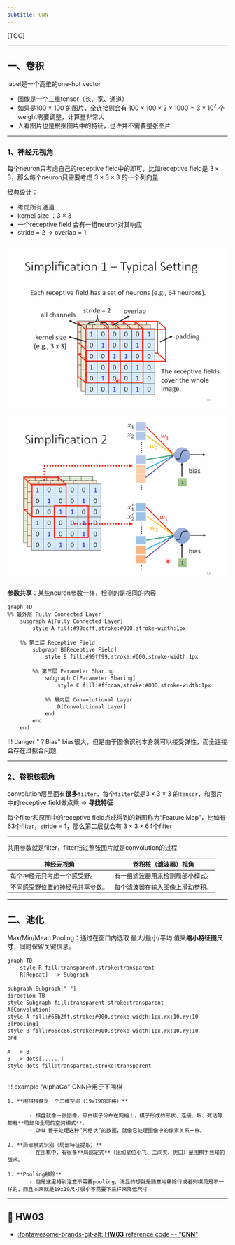 ```yaml
---
subtitle: CNN
---
```


[TOC]

---

## 一、卷积

label是一个高维的one-hot vector

- 图像是一个三维tensor（长、宽、通道）
- 如果是100 × 100 的图片，全连接则会有 $100 × 100 × 3 × 1000 = 3\times10^7$ 个weight需要调整，计算量非常大
- 人看图片也是根据图片中的特征，也许并不需要整张图片

---

### 1、神经元视角

每个neuron只考虑自己的receptive field中的即可，比如receptive field是 $3\times3$，那么每个neuron只需要考虑 $3\times3\times3$ 的一个列向量

经典设计：

- 考虑所有通道
- kernel size ：$3\times3$
- 一个receptive field 会有一组neuron对其响应
- stride = 2 → overlap = 1

![receptive-field.png](../assets/images/DL/receptive-field.png)

![param-share.png](../assets/images/DL/param-share.png)

__参数共享__：某些neuron参数一样，检测的是相同的内容

```mermaid
graph TD
%% 最外层 Fully Connected Layer
    subgraph A[Fully Connected Layer]
        style A fill:#99ccff,stroke:#000,stroke-width:1px

    %% 第二层 Receptive Field
        subgraph B[Receptive Field]
            style B fill:#99ff99,stroke:#000,stroke-width:1px

        %% 第三层 Parameter Sharing
            subgraph C[Parameter Sharing]
                style C fill:#ffccaa,stroke:#000,stroke-width:1px

            %% 最内层 Convolutional Layer
                D[Convolutional Layer]
            end
        end
    end

```
!!! danger "？Bias"
    bias很大，但是由于图像识别本身就可以接受弹性，而全连接会存在过拟合问题

---

### 2、卷积核视角

convolution层里面有**很多**`filter`，每个`filter`就是$3\times3\times3$ 的`tensor`，和图片中的receptive field做点乘 → **寻找特征**

每个filter和原图中的receptive field点成得到的新图称为“Feature Map”，比如有63个fliter，stride = 1，那么第二层就会有 $3\times3\times64$个filter

----

共用参数就是filter，filter扫过整张图片就是convolution的过程

| **神经元视角**                   | **卷积核（滤波器）视角**         |
| -------------------------------- | -------------------------------- |
| 每个神经元只考虑一个感受野。     | 有一组滤波器用来检测局部小模式。 |
| 不同感受野位置的神经元共享参数。 | 每个滤波器在输入图像上滑动卷积。 |

---



## 二、池化

Max/Min/Mean Pooling：通过在窗口内选取 最大/最小/平均 值来**缩小特征图尺寸**，同时保留关键信息。

```mermaid
graph TD
    style R fill:transparent,stroke:transparent
    R[Repeat] --> Subgraph

subgraph Subgraph[" "]
direction TB
style Subgraph fill:transparent,stroke:transparent
A[Convolution]
style A fill:#66b2ff,stroke:#000,stroke-width:1px,rx:10,ry:10
B[Pooling]
style B fill:#66cc66,stroke:#000,stroke-width:1px,rx:10,ry:10
end

A --> B
B --> dots[......]
style dots fill:transparent,stroke:transparent


```

!!! example "AlphaGo"
    CNN应用于下围棋
    
    1. **围棋棋盘是一个二维空间（19x19的网格）**
    
           - 棋盘就像一张图像，黑白棋子分布在网格上，棋子形成的形状、连接、眼、死活等都有**局部和全局的空间模式**。
           - CNN 善于处理这种“网格状”的数据，就像它处理图像中的像素关系一样。
    
    2. **局部模式识别（局部特征提取）**
           - 在围棋中，有很多**局部定式**（比如星位小飞、二间夹、虎口）是围棋手熟知的战术。
    
    3. **Pooling移除**
           - 但是这里特别注意不需要pooling，浅显的想就是随意地移除行或者列棋局是不一样的，而且本来就是19x19尺寸很小不需要下采样来降低尺寸

---

## 🌟 HW03

<div class="grid cards" markdown>

- [:fontawesome-brands-git-alt: __HW03__ reference code -- “__CNN__”](https://github.com/Gerard-Devlin/NTU-EE5184/tree/main/HW03)


</div>